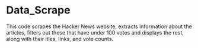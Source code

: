 # Data_Scrape

This code scrapes the Hacker News website, extracts information about the articles, filters out these that have under 100 votes and displays the rest, along with their itles, links, and vote counts.
